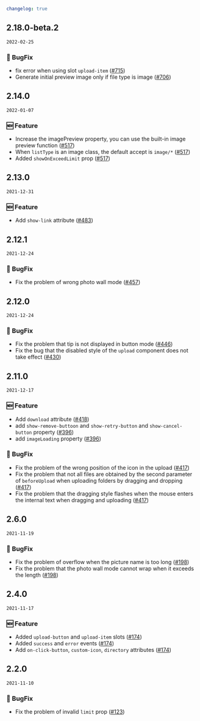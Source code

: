 ```yaml
changelog: true
```

## 2.18.0-beta.2

`2022-02-25`

### 🐛 BugFix

- fix error when using slot `upload-item` ([#715](https://github.com/arco-design/arco-design-vue/pull/715))
- Generate initial preview image only if file type is image ([#706](https://github.com/arco-design/arco-design-vue/pull/706))


## 2.14.0

`2022-01-07`

### 🆕 Feature

- Increase the imagePreview property, you can use the built-in image preview function ([#517](https://github.com/arco-design/arco-design-vue/pull/517))
- When `listType` is an image class, the default accept is `image/*` ([#517](https://github.com/arco-design/arco-design-vue/pull/517))
- Added `showOnExceedLimit` prop ([#517](https://github.com/arco-design/arco-design-vue/pull/517))


## 2.13.0

`2021-12-31`

### 🆕 Feature

- Add `show-link` attribute ([#483](https://github.com/arco-design/arco-design-vue/pull/483))


## 2.12.1

`2021-12-24`

### 🐛 BugFix

- Fix the problem of wrong photo wall mode ([#457](https://github.com/arco-design/arco-design-vue/pull/457))


## 2.12.0

`2021-12-24`

### 🐛 BugFix

- Fix the problem that tip is not displayed in button mode ([#446](https://github.com/arco-design/arco-design-vue/pull/446))
- Fix the bug that the disabled style of the `upload` component does not take effect ([#430](https://github.com/arco-design/arco-design-vue/pull/430))


## 2.11.0

`2021-12-17`

### 🆕 Feature

- Add `download` attribute ([#418](https://github.com/arco-design/arco-design-vue/pull/418))
- add `show-remove-buttoon` and `show-retry-button` and `show-cancel-button` property ([#396](https://github.com/arco-design/arco-design-vue/pull/396))
- add `imageLoading` property ([#396](https://github.com/arco-design/arco-design-vue/pull/396))

### 🐛 BugFix

- Fix the problem of the wrong position of the icon in the upload ([#417](https://github.com/arco-design/arco-design-vue/pull/417))
- Fix the problem that not all files are obtained by the second parameter of `beforeUpload` when uploading folders by dragging and dropping ([#417](https://github.com/arco-design/arco-design-vue/pull/417))
- Fix the problem that the dragging style flashes when the mouse enters the internal text when dragging and uploading ([#417](https://github.com/arco-design/arco-design-vue/pull/417))


## 2.6.0

`2021-11-19`

### 🐛 BugFix

- Fix the problem of overflow when the picture name is too long ([#198](https://github.com/arco-design/arco-design-vue/pull/198))
- Fix the problem that the photo wall mode cannot wrap when it exceeds the length ([#198](https://github.com/arco-design/arco-design-vue/pull/198))


## 2.4.0

`2021-11-17`

### 🆕 Feature

- Added `upload-button` and `upload-item` slots ([#174](https://github.com/arco-design/arco-design-vue/pull/174))
- Added `success` and `error` events ([#174](https://github.com/arco-design/arco-design-vue/pull/174))
- Add `on-click-button`, `custom-icon`, `directory` attributes ([#174](https://github.com/arco-design/arco-design-vue/pull/174))


## 2.2.0

`2021-11-10`

### 🐛 BugFix

- Fix the problem of invalid `limit` prop ([#123](https://github.com/arco-design/arco-design-vue/pull/123))

